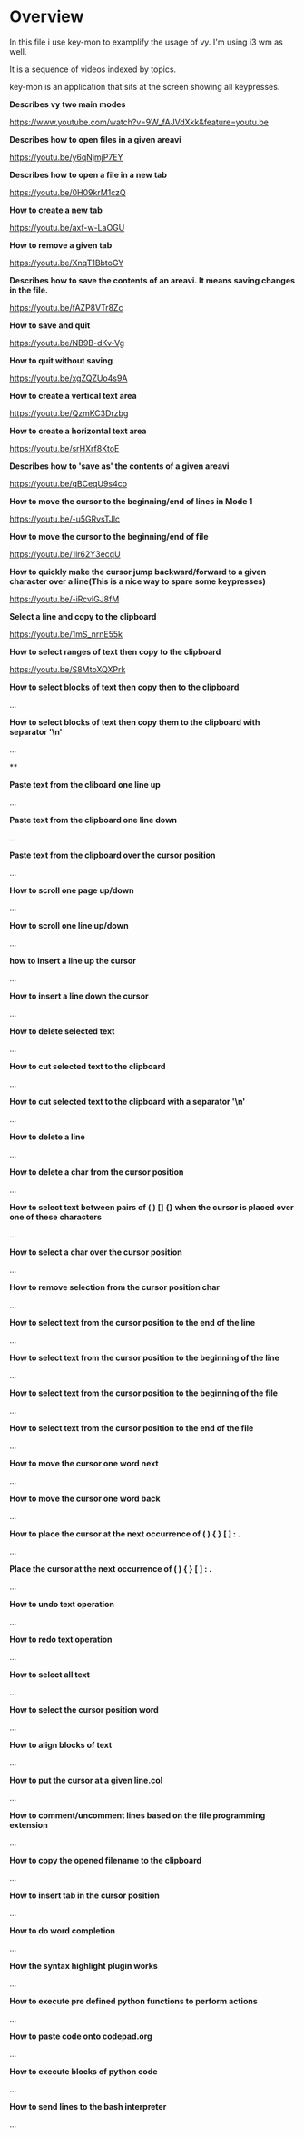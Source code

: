 Overview
========

In this file i use key-mon to examplify the usage of vy.
I'm using i3 wm as well.

It is a sequence of videos indexed by topics.

key-mon is an application that sits at the screen showing all keypresses.

**Describes vy two main modes**

https://www.youtube.com/watch?v=9W_fAJVdXkk&feature=youtu.be


**Describes how to open files in a given areavi**

https://youtu.be/y6qNjmjP7EY


**Describes how to open a file in a new tab**

https://youtu.be/0H09krM1czQ


**How to create a new tab**

https://youtu.be/axf-w-LaOGU


**How to remove a given tab**

https://youtu.be/XnqT1BbtoGY


**Describes how to save the contents of an areavi. It means saving changes in the file.**

https://youtu.be/fAZP8VTr8Zc


**How to save and quit**

https://youtu.be/NB9B-dKv-Vg


**How to quit without saving**

https://youtu.be/xgZQZUo4s9A


**How to create a vertical text area**

https://youtu.be/QzmKC3Drzbg


**How to create a horizontal text area**

https://youtu.be/srHXrf8KtoE


**Describes how to 'save as' the contents of a given areavi**

https://youtu.be/qBCeqU9s4co


**How to move the cursor to the beginning/end of lines in Mode 1**

https://youtu.be/-u5GRvsTJlc


**How to move the cursor to the beginning/end of file**

https://youtu.be/1lr62Y3ecqU


**How to quickly make the cursor jump backward/forward to a given character over a line(This is a nice way to spare some keypresses)**

https://youtu.be/-iRcvlGJ8fM


**Select a line and copy to the clipboard**

https://youtu.be/1mS_nrnE55k


**How to select ranges of text then copy to the clipboard**

https://youtu.be/S8MtoXQXPrk


**How to select blocks of text then copy then to the clipboard**

...


**How to select blocks of text then copy them to the clipboard with separator '\n'**

...


**

**Paste text from the cliboard one line up**

...


**Paste text from the clipboard one line down**

...


**Paste text from the clipboard over the cursor position**

...


**How to scroll one page up/down**

...


**How to scroll one line up/down**

...



**how to insert a line up the cursor**

...


**How to insert a line down the cursor**

...


**How to delete selected text**

...


**How to cut selected text to the clipboard**

...


**How to cut selected text to the clipboard with a separator '\n'**

...


**How to delete a line**

...


**How to delete a char from the cursor position**

...


**How to select text between pairs of ( ) [] {} when the cursor
is placed over one of these characters**

...

**How to select a char over the cursor position**

...


**How to remove selection from the cursor position char**

...


**How to select text from the cursor position to the end of the line**

...


**How to select text from the cursor position to the beginning of the line**

...


**How to select text from the cursor position to the beginning of the file**

...


**How to select text from the cursor position to the end of the file**

...


**How to move the cursor one word next**

...


**How to move the cursor one word back**

...


**How to place the cursor at the next occurrence of ( ) { } [ ] : .**

...


**Place the cursor at the next occurrence of ( ) { } [ ] : .**

...


**How to undo text operation**

...


**How to redo text operation**

...


**How to select all text**

...


**How to select the cursor position word**

...


**How to align blocks of text**

...


**How to put the cursor at a given line.col**

...


**How to comment/uncomment lines based on the file programming extension**

...


**How to copy the opened filename to the clipboard**

...


**How to insert tab in the cursor position**

...


**How to do word completion**

...


**How the syntax highlight plugin works**

...


**How to execute pre defined python functions to perform actions**

...


**How to paste code onto codepad.org**

...


**How to execute blocks of python code**

...

**How to send lines to the bash interpreter**

...





